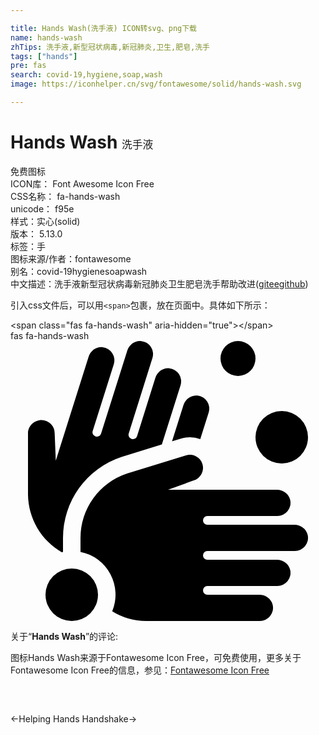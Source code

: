 ```yaml
---

title: Hands Wash(洗手液) ICON转svg、png下载
name: hands-wash
zhTips: 洗手液,新型冠状病毒,新冠肺炎,卫生,肥皂,洗手
tags: ["hands"]
pre: fas
search: covid-19,hygiene,soap,wash
image: https://iconhelper.cn/svg/fontawesome/solid/hands-wash.svg

---
```


# Hands Wash  <small style="font-size: 60%;font-weight: 100">洗手液</small>


<div class="detail-page">
<p>
<span><span class="badge-success badge">免费图标</span> </span>
<br/>
<span>
ICON库：
<span class="badge-secondary badge">Font Awesome Icon Free</span> 
</span>
<br/>
<span>
CSS名称：
<span class="badge-secondary badge">fa-hands-wash</span> 
</span>
<br/>
<span>
unicode：
<span class="badge-secondary badge">f95e</span> 
<copy-btn content='f95e' btn-title=""></copy-btn>
<copy-btn :content='String.fromCodePoint(parseInt("f95e", 16))' btn-title="复制U"></copy-btn>
</span><br/><span>样式：<span class="badge-light badge">实心(solid)</span></span>
<br/>
<span>
版本：
<span class="badge-secondary badge">5.13.0</span> 
</span><br/><span>标签：<span class="badge-light badge"><router-link to="/tags/hands.html">手</router-link></span></span>
<br/>
<span>图标来源/作者：<span class="badge-light badge">fontawesome</span></span> 
<br/>
<span>别名：<span class="badge-light badge">covid-19</span><span class="badge-light badge">hygiene</span><span class="badge-light badge">soap</span><span class="badge-light badge">wash</span></span><br/><span class="zh-detail">中文描述：<span class="badge-primary badge">洗手液</span><span class="badge-primary badge">新型冠状病毒</span><span class="badge-primary badge">新冠肺炎</span><span class="badge-primary badge">卫生</span><span class="badge-primary badge">肥皂</span><span class="badge-primary badge">洗手</span><span class="help-link"><span>帮助改进</span>(<a href="https://gitee.com/liuwave/icon-helper/edit/master/json/fontawesome/solid/hands-wash.json" target="_blank" rel="noopener noreferrer">gitee</a><a href="https://github.com/liuwave/icon-helper/edit/master/json/fontawesome/solid/hands-wash.json" target="_blank" rel="noopener noreferrer">github</a></span>)</span><br/>
</p>
</div>
<div class="alert alert-dark">
  <i class="fas fa-hands-wash fa-xs"></i>
  <i class="fas fa-hands-wash fa-sm"></i>
  <i class="fas fa-hands-wash fa-lg"></i>
  <i class="fas fa-hands-wash fa-2x"></i>
  <i class="fas fa-hands-wash fa-3x"></i>
  <i class="fas fa-hands-wash fa-5x"></i>
  <i class="fas fa-hands-wash fa-7x"></i>
</div>
<div>
  <p>引入css文件后，可以用<code>&lt;span&gt;</code>包裹，放在页面中。具体如下所示：    
  </p>
  <div class="alert alert-primary" style="font-size: 14px">
    &lt;span class="fas fa-hands-wash" aria-hidden="true"&gt;&lt;/span&gt;
    <copy-btn content='<span class="fas fa-hands-wash" aria-hidden="true"></span>'></copy-btn>
  </div>
  <div class="alert alert-secondary">
    <i class="fas fa-hands-wash"
    style="font-size: 24px"
    aria-hidden="true"></i> fas fa-hands-wash
    <copy-btn content="fas fa-hands-wash" btn-title="复制图标名称"></copy-btn>
  </div>
</div>
<div id="svg" class="svg-wrap">
<svg xmlns="http://www.w3.org/2000/svg" viewBox="0 0 576 512"><path d="M496,224a48,48,0,1,0-48-48A48,48,0,0,0,496,224ZM311.47,178.45A56.77,56.77,0,0,1,328,176a56,56,0,0,1,19,3.49l15.35-48.61A24,24,0,0,0,342,99.74c-11.53-1.35-22.21,6.44-25.71,17.51l-20.9,66.17ZM93.65,386.33c.8-.19,1.54-.54,2.35-.71V359.93a156,156,0,0,1,107.06-148l73.7-22.76L310.92,81.05a24,24,0,0,0-20.33-31.11c-11.53-1.34-22.22,6.45-25.72,17.52L231.42,173.88a8,8,0,0,1-15.26-4.83L259.53,31.26A24,24,0,0,0,239.2.15C227.67-1.19,217,6.6,213.49,17.66L165.56,169.37a8,8,0,1,1-15.26-4.82l38.56-122a24,24,0,0,0-20.33-31.11C157,10,146.32,17.83,142.82,28.9l-60,189.85L80.76,168.7A24,24,0,0,0,56.9,144.55c-13.23-.05-24.72,10.54-24.9,23.86V281.14A123.69,123.69,0,0,0,93.65,386.33ZM519.1,336H360a8,8,0,0,1,0-16H488a24,24,0,0,0,23.54-28.76C509.35,279.84,498.71,272,487.1,272H288l47.09-17.06a24,24,0,0,0-14.18-45.88L213.19,242.31A123.88,123.88,0,0,0,128,360v25.65a79.78,79.78,0,0,1,58,108.63A118.9,118.9,0,0,0,248,512H456a24,24,0,0,0,23.54-28.76C477.35,471.84,466.71,464,455.1,464H360a8,8,0,0,1,0-16H488a24,24,0,0,0,23.54-28.76C509.35,407.84,498.71,400,487.1,400H360a8,8,0,0,1,0-16H520a24,24,0,0,0,23.54-28.76C541.35,343.84,530.71,336,519.1,336ZM416,64a32,32,0,1,0-32-32A32,32,0,0,0,416,64ZM112,416a48,48,0,1,0,48,48A48,48,0,0,0,112,416Z"/></svg>
</div>
<detail full-name='fa-hands-wash'></detail>
<div class="icon-detail__container">
<p>关于“<b>Hands Wash</b>”的评论:</p>
</div>
<Vssue title="关于“Hands Wash”的评论" />    
<div><p>图标Hands Wash来源于Fontawesome Icon Free，可免费使用，更多关于  Fontawesome Icon Free的信息，参见：<a target="_blank" href="https://iconhelper.cn/fontawesome.html">Fontawesome Icon Free</a>
</p></div>

<div style="padding:2rem 0 " class="page-nav"><p class="inner"><span class="prev">←<router-link to="/icon/solid/hands-helping.html">Helping Hands</router-link></span> <span class="next"><router-link to="/icon/solid/handshake.html">Handshake</router-link>→</span></p></div>

